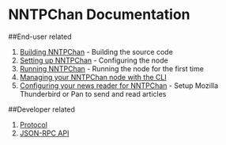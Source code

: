 NNTPChan Documentation
======================

##End-user related

1. [Building NNTPChan](building.md) -  Building the source code
2. [Setting up NNTPChan](setting-up.md) - Configuring the node
3. [Running NNTPChan](running.md) - Running the node for the first time
4. [Managing your NNTPChan node with the CLI](cli.md)
5. [Configuring your news reader for NNTPChan](configure-newsreader.md) - Setup Mozilla Thunderbird or Pan to send and read articles

##Developer related

1. [Protocol](developer/protocol.md)
2. [JSON-RPC API](developer/api.md)

